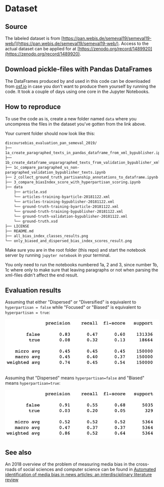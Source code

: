 # Dataset
## Source
The labeled dataset is from [https://pan.webis.de/semeval19/semeval19-web/](https://pan.webis.de/semeval19/semeval19-web/). Access to the actual dataset can be applied for at [https://zenodo.org/record/1489920](https://zenodo.org/record/1489920).

## Download pickle-files with Pandas DataFrames
The DataFrames produced by and used in this code can be downloaded from [osf.io](https://osf.io/n2ku6/) in case you don't want to produce them yourself by running the code. It took a couple of days using one core in the Jupyter Notebooks. 

## How to reproduce
To use the code as is, create a new folder named `data` where you uncompress the files in the dataset you've gotten from the link above.

Your current folder should now look like this:

```
discoursebias_evaluation_pan_semeval_2019/
├── 1a_create_paragraphed_texts_in_pandas_dataframe_from_xml_bypublisher.ipynb
├── 1b_create_dataframe_unparagraphed_texts_from_validation_bypublisher_xml_file.ipynb
├── 1c_compare_paragraphed_vs_non-paragraphed_validation_bypublisher_texts.ipynb
├── 2_collect_ground_truth_partisanship_annotations_to_dataframe.ipynb
├── 3_compare_biasIndex_score_with_hyperpartisan_scoring.ipynb
├── data
    ├── article.xsd
    └── articles-training-byarticle-20181122.xml
    └── articles-training-bypublisher-20181122.xml
    └── ground-truth-training-byarticle-20181122.xml
    └── ground-truth-training-bypublisher-20181122.xml
    └── ground-truth-validation-bypublisher-20181122.xml
    └── ground-truth.xsd
├── LICENSE
├── README.md
├── all_bias_index_classes_results.png
└── only_biased_and_dispersed_bias_index_scores_result.png
```
Make sure you are in the root folder (this repo) and start the notebook server by running `jupyter notebook` in your terminal.

You only need to run the notebooks numbered 1a, 2 and 3, since number 1b, 1c where only to make sure that leaving paragraphs or not when parsing the xml-files didn't affect the end result.

## Evaluation results

Assuming that either "Dispersed" or "Diversified" is equivalent to `hyperpartisan = false` while "Focused" or "Biased" is equivalent to `hyperpartisan = true`:

![Dispersed/Diversified vs Focused/Biased results](all_bias_index_classes_results.png?raw=true "Dispersed/Diversified vs Focused/Biased results")

Assuming that "Dispersed" means `hyperpartisan=false` and "Biased" means `hyperpartisan=true`:

![Dispersed vs Biased results](only_biased_and_dispersed_bias_index_scores_result.png?raw=true "Dispersed vs Biased results")

## See also
An 2018 overview of the problem of measuring media bias in the cross-roads of social sciences and computer science can be found in [Automated identification of media bias in news articles: an interdisciplinary literature review](https://doi.org/10.1007/s00799-018-0261-y)
